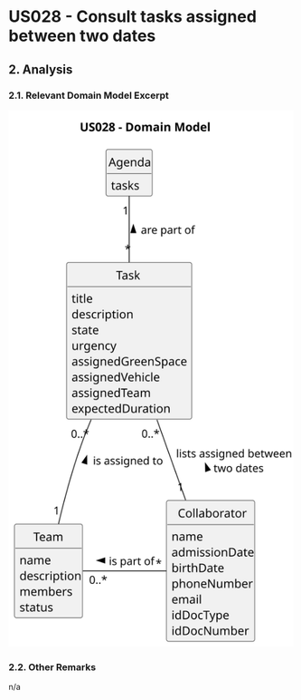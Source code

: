 # US028 - Consult tasks assigned between two dates

## 2. Analysis

### 2.1. Relevant Domain Model Excerpt 

![Domain Model](svg/us028-domain-model.svg)

### 2.2. Other Remarks

n/a